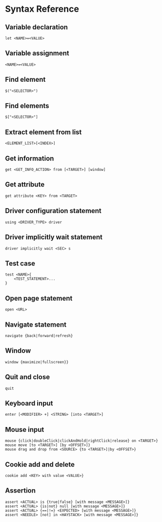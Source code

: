 # Syntax Reference

## Variable declaration
    
```Tellurium
let <NAME>=<VALUE>
```
    
## Variable assignment
    
```Tellurium
<NAME>=<VALUE>
```

## Find element
    
```Tellurium
$("<SELECTOR>")
```

## Find elements
    
```Tellurium
$["<SELECTOR>"]
```

## Extract element from list
    
```Tellurium
<ELEMENT_LIST>[<INDEX>]
```

## Get information
    
```Tellurium
get <GET_INFO_ACTION> from [<TARGET>] [window]
```
    
## Get attribute
    
```Tellurium
get attribute <KEY> from <TARGET>
```

## Driver configuration statement
    
```Tellurium
using <DRIVER_TYPE> driver
```
    
## Driver implicitly wait statement
    
```Tellurium
driver implicitly wait <SEC> s
```
    
## Test case
    
```Tellurium
test <NAME>{
    <TEST_STATEMENT>...
}
```

## Open page statement
    
```Tellurium
open <URL>
```

## Navigate statement
    
```Tellurium
navigate {back|forward|refresh}
```  

## Window
    
```Tellurium
window {maximize|fullscreen}}
```

## Quit and close
    
```Tellurium
quit
```

## Keyboard input
    
```Tellurium
enter [<MODIFIER> +] <STRING> [into <TARGET>] 
```

## Mouse input

```Tellurium
mouse {click|doubleClick|clickAndHold|rightClick|release} on <TARGET>}
mouse move [to <TARGET>] [by <OFFSET>]}
mouse drag and drop from <SOURCE> {to <TARGET>]|by <OFFSET>}
```

## Cookie add and delete
    
```Tellurium
cookie add <KEY> with value <VALUE>}
```
    
## Assertion

```Tellurium   
assert <ACTUAL> is {true|false} [with message <MESSAGE>]}
assert <ACTUAL> {is|not} null [with message <MESSAGE>]}
assert <ACTUAL> {==|!=} <EXPECTED> [with message <MESSAGE>]}
assert <NEEDLE> [not] in <HAYSTACK> [with message <MESSAGE>]}
```